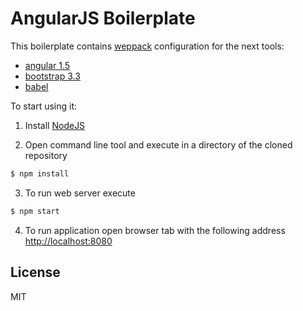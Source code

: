 # AngularJS Boilerplate

This boilerplate contains [weppack](http://webpack.github.io/) configuration for the next tools:
  - [angular 1.5](https://angularjs.org/)
  - [bootstrap 3.3](http://getbootstrap.com/)
  - [babel](http://babeljs.io/)

To start using it:

1. Install [NodeJS](https://nodejs.org/en/)

2. Open command line tool and execute in a directory of the cloned repository

 ```sh
$ npm install
```

3. To run web server execute

 ```sh
$ npm start
```

4. To run application open browser tab with the following address [http://localhost:8080](http://localhost:8080/)

License
----
MIT